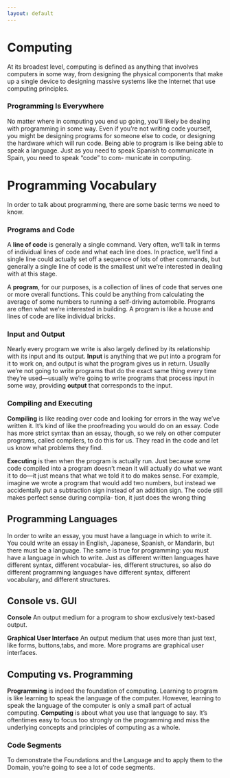 ```yaml
---
layout: default
---
```


# Computing 

At its broadest level, computing is defined as anything
that involves computers in some way, from designing the physical components that
make up a single device to designing massive systems like the Internet that use
computing principles.

### Programming Is Everywhere

No matter where in computing you end up going, you’ll likely be dealing with
programming in some way. Even if you’re not writing code yourself, you might be
designing programs for someone else to code, or designing the hardware which will
run code. Being able to program is like being able to speak a language. Just as you
need to speak Spanish to communicate in Spain, you need to speak “code” to com-
municate in computing.

# Programming Vocabulary

In order to talk about programming, there are some basic terms we need to know.

### Programs and Code

A **line of code** is generally a single command. Very often, we’ll talk in terms of
individual lines of code and what each line does. In practice, we’ll find a single line
could actually set off a sequence of lots of other commands, but generally a single
line of code is the smallest unit we’re interested in dealing with at this stage.

A **program**, for our purposes, is a collection of lines of code that serves one
or more overall functions. This could be anything from calculating the average of
some numbers to running a self-driving automobile. Programs are often what we’re
interested in building. A program is like a house and lines of code are like individual
bricks.

### Input and Output

Nearly every program we write is also largely defined by its relationship with its
input and its output. **Input** is anything that we put into a program for it to work
on, and output is what the program gives us in return. Usually we’re not going to
write programs that do the exact same thing every time they’re used—usually we’re
going to write programs that process input in some way, providing **output** that
corresponds to the input.

### Compiling and Executing

**Compiling** is like reading over code and looking for errors in the way we’ve
written it. It’s kind of like the proofreading you would do on an essay.
Code has more strict syntax than an essay, though, so we rely on other computer programs, called compilers, to do this for us. They read in the code
and let us know what problems they find.

**Executing** is then when the program is actually run. Just because some code
compiled into a program doesn’t mean it will actually do what we want it to do—it
just means that what we told it to do makes sense. For example, imagine we wrote a program that would add two numbers, but instead we accidentally put a subtraction
sign instead of an addition sign. The code still makes perfect sense during compila-
tion, it just does the wrong thing

## Programming Languages

In order to write an essay, you must have a language in which to write it. You could
write an essay in English, Japanese, Spanish, or Mandarin, but there must be a language. The same is true for programming: you must have a language in which to write. Just as different written languages have different syntax, different vocabular-
ies, different structures, so also do different programming languages have different syntax, different vocabulary, and different structures.

## Console vs. GUI

**Console**
An output medium for a program to show exclusively text-based output.

**Graphical User Interface**
An output medium that uses more than just text, like forms, buttons,tabs, and more. More programs are graphical user interfaces.

## Computing vs. Programming

**Programming** is indeed the foundation of computing. Learning to program is like learning to speak the language of the computer. However, learning to speak the language of the computer is only a small part of actual computing. **Computing** is about what you use that language to say. It’s oftentimes easy to focus too strongly on the programming and miss the underlying concepts and principles of computing as a whole.

### Code Segments

To demonstrate the Foundations and the Language and to apply them to the Domain, you’re going to see a lot of code segments.

